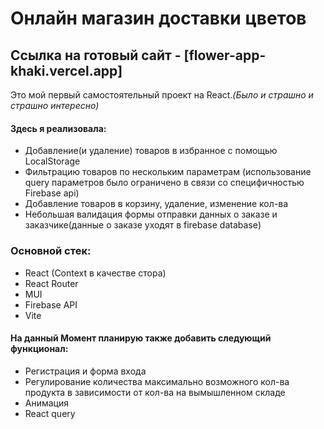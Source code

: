 # Онлайн магазин доставки цветов
## Ссылка на готовый сайт - [flower-app-khaki.vercel.app]

Это мой первый самостоятельный проект на React.*(Было и страшно и страшно интересно)*

#### Здесь я реализовала:
* Добавление(и удаление) товаров в избранное с помощью LocalStorage
* Фильтрацию товаров по нескольким параметрам (использование query параметров было ограничено в связи со специфичностью Firebase api)
* Добавление товаров в корзину, удаление, изменение кол-ва
* Небольшая валидация формы отправки данных о заказе и заказчике(данные о заказе уходят в firebase database)

### Основной стек:
* React (Context в качестве стора)
* React Router
* MUI
* Firebase API
* Vite

#### На данный Момент планирую также добавить следующий функционал:
* Регистрация и форма входа
* Регулирование количества максимально возможного кол-ва продукта в зависимости от кол-ва на вымышленном складе
* Анимация
* React query

